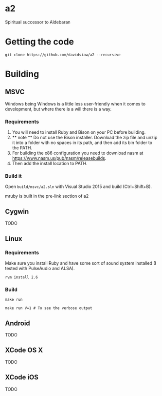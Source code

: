 # a2

Spiritual successor to Aldebaran

# Getting the code

```
git clone https://github.com/davidsiaw/a2 --recursive
```

# Building

## MSVC

Windows being Windows is a little less user-friendly when it comes to development, but where there is a will there is a way.

### Requirements

1. You will need to install Ruby and Bison on your PC before building.
2. ** note ** Do not use the Bison installer. Download the zip file and unzip it into a folder with no spaces in its path, and then add its bin folder to the PATH.
3. For building the x86 configuration you need to download nasm at https://www.nasm.us/pub/nasm/releasebuilds.
4. Then add the install location to PATH.

### Build it

Open `build/msvc/a2.sln` with Visual Studio 2015 and build (Ctrl+Shift+B).

mruby is built in the pre-link section of a2

## Cygwin

TODO

## Linux

### Requirements

Make sure you install Ruby and have some sort of sound system installed (I tested with PulseAudio and ALSA).

```
rvm install 2.6

```

### Build

```
make run
```

```
make run V=1 # To see the verbose output
```

## Android

TODO

## XCode OS X

TODO

## XCode iOS

TODO
